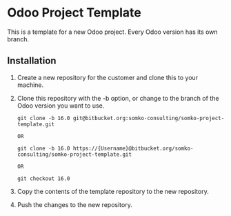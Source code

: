 # Odoo Project Template

This is a template for a new Odoo project. Every Odoo version has its own branch.

## Installation

1. Create a new repository for the customer and clone this to your machine.

2. Clone this repository with the -b option, or change to the branch of the Odoo version you want to use.
    ```
   git clone -b 16.0 git@bitbucket.org:somko-consulting/somko-project-template.git
    
   OR
    
   git clone -b 16.0 https://{Username}@bitbucket.org/somko-consulting/somko-project-template.git
   
   OR
   
   git checkout 16.0
    ```

3. Copy the contents of the template repository to the new repository.
4. Push the changes to the new repository.